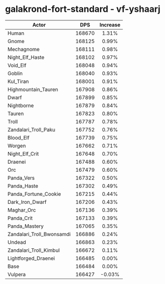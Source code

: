 # galakrond-fort-standard - vf-yshaarj
| Actor | DPS | Increase |
|---|:---:|:---:|
|Human|168670|1.31%|
|Gnome|168125|0.99%|
|Mechagnome|168111|0.98%|
|Night_Elf_Haste|168102|0.97%|
|Void_Elf|168048|0.94%|
|Goblin|168040|0.93%|
|Kul_Tiran|168001|0.91%|
|Highmountain_Tauren|167908|0.86%|
|Dwarf|167899|0.85%|
|Nightborne|167879|0.84%|
|Tauren|167823|0.80%|
|Troll|167787|0.78%|
|Zandalari_Troll_Paku|167752|0.76%|
|Blood_Elf|167739|0.75%|
|Worgen|167662|0.71%|
|Night_Elf_Crit|167648|0.70%|
|Draenei|167488|0.60%|
|Orc|167479|0.60%|
|Panda_Vers|167322|0.50%|
|Panda_Haste|167302|0.49%|
|Panda_Fortune_Cookie|167215|0.44%|
|Dark_Iron_Dwarf|167206|0.43%|
|Maghar_Orc|167136|0.39%|
|Panda_Crit|167133|0.39%|
|Panda_Mastery|167065|0.35%|
|Zandalari_Troll_Bwonsamdi|166886|0.24%|
|Undead|166863|0.23%|
|Zandalari_Troll_Kimbul|166672|0.11%|
|Lightforged_Draenei|166485|0.00%|
|Base|166484|0.00%|
|Vulpera|166427|-0.03%|
